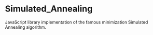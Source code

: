 # Simulated_Annealing
JavaScript library implementation of the famous minimization Simulated Annealing algorithm.
